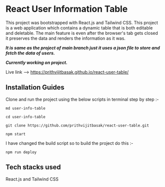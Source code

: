 # React User Information Table


This project was bootstrapped with React.js and Tailwind CSS. This project is a web application which contains a dynamic table that is both editable and deletable. The main feature is even after the browser's tab gets closed it preserves the data and renders the information as it was.

***It is same as the project of main branch just it uses a json file to store and fetch the data of users.***

***Currently working on project.***

Live link --> https://prithvijitbasak.github.io/react-user-table/

## Installation Guides

Clone and run the project using the below scripts in terminal step by step :-

```
md user-info-table
```
```
cd user-info-table
```
```
git clone https://github.com/prithvijitbasak/react-user-table.git
```
```
npm start
```

I have changed the build script so to build the project do this :- 

```
npm run deploy
```

## Tech stacks used

React.js and Tailwind CSS

